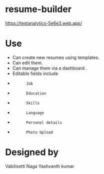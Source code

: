 ﻿# resume-builder
https://testanalytics-5e6e3.web.app/

# Use
* Can create new resumes using templates.
* Can edit them.
* Can manage them via a dashboard .
* Editable fields include 
*           Job
*           Education
*           Skills
*           Language
*           Personel details
*           Photo Upload

# Designed by
Vabilisetti Naga Yashvanth kumar
 


